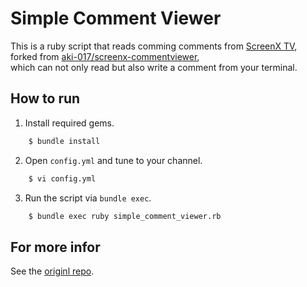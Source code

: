 # Simple Comment Viewer

This is a ruby script that reads comming comments from [ScreenX TV](http://screenx.tv),   
forked from [aki-017/screenx-commentviewer](http://github.com/aki-017/screenx-commentviewer),  
which can not only read but also write a comment from your terminal.

## How to run

1. Install required gems.

``` bash
    $ bundle install
```

2. Open `config.yml` and tune to your channel.

``` bash
    $ vi config.yml
```

3. Run the script via `bundle exec`.

``` bash
    $ bundle exec ruby simple_comment_viewer.rb
```

## For more infor

See the [originl repo](http://github.com/aki-017/screenx-commentviewer).
